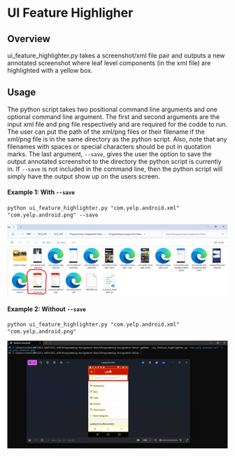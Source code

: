 # **UI Feature Highligher**

## **Overview**
ui_feature_highlighter.py takes a screenshot/xml file pair and outputs a new annotated screenshot where leaf level components (in the xml file) are highlighted with a yellow box.

## **Usage**
The python script takes two positional command line arguments and one optional command line argument. The first and second arguments are the input xml file and png file respectively and are required for the codde to run. The user can put the path of the xml/png files or their filename if the xml/png file is in the same directory as the python script. Also, note that any filenames with spaces or special characters should be put in quotation marks. The last argument,  `--save`, gives the user the option to save the output annotated screenshot to the directory the python script is currently in. If  `--save` is not included in the command line, then the python script will simply have the output show up on the users screen.

#### **Example 1: With `--save`**

 ```
 python ui_feature_highlighter.py "com.yelp.android.xml" "com.yelp.android.png" --save
 ```
<img src="./for_readme/with_save_example.png" width="800">

#### **Example 2: Without `--save`**
 ```
 python ui_feature_highlighter.py "com.yelp.android.xml" "com.yelp.android.png"
 ```
<img src="./for_readme/without_save_example.png" width="800">
